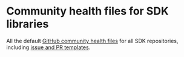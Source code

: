 # Community health files for SDK libraries

All the default [GitHub community health files](https://docs.github.com/en/communities/setting-up-your-project-for-healthy-contributions/creating-a-default-community-health-file) for all SDK repositories, including [issue and PR templates](https://docs.github.com/en/communities/using-templates-to-encourage-useful-issues-and-pull-requests/about-issue-and-pull-request-templates).
